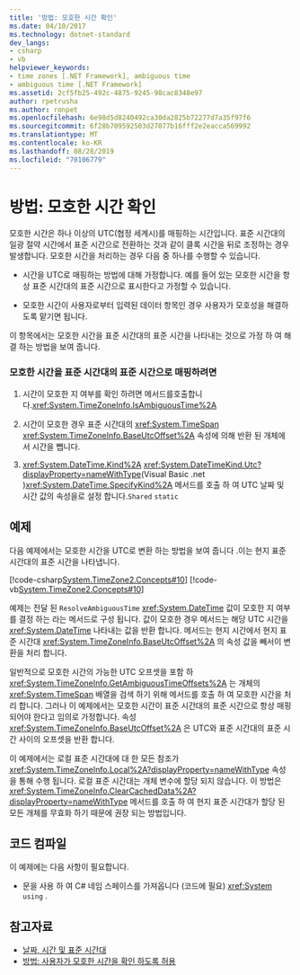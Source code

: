 ```yaml
---
title: '방법: 모호한 시간 확인'
ms.date: 04/10/2017
ms.technology: dotnet-standard
dev_langs:
- csharp
- vb
helpviewer_keywords:
- time zones [.NET Framework], ambiguous time
- ambiguous time [.NET Framework]
ms.assetid: 2cf5fb25-492c-4875-9245-98cac8348e97
author: rpetrusha
ms.author: ronpet
ms.openlocfilehash: 6e98d5d8240492ca30da2825b72277d7a35f97f6
ms.sourcegitcommit: 6f28b709592503d27077b16fff2e2eacca569992
ms.translationtype: MT
ms.contentlocale: ko-KR
ms.lasthandoff: 08/28/2019
ms.locfileid: "70106779"
---
```

# <a name="how-to-resolve-ambiguous-times"></a>방법: 모호한 시간 확인

모호한 시간은 하나 이상의 UTC(협정 세계시)를 매핑하는 시간입니다. 표준 시간대의 일광 절약 시간에서 표준 시간으로 전환하는 것과 같이 클록 시간을 뒤로 조정하는 경우 발생합니다. 모호한 시간을 처리하는 경우 다음 중 하나를 수행할 수 있습니다.

- 시간을 UTC로 매핑하는 방법에 대해 가정합니다. 예를 들어 있는 모호한 시간을 항상 표준 시간대의 표준 시간으로 표시한다고 가정할 수 있습니다.

- 모호한 시간이 사용자로부터 입력된 데이터 항목인 경우 사용자가 모호성을 해결하도록 맡기면 됩니다.

이 항목에서는 모호한 시간을 표준 시간대의 표준 시간을 나타내는 것으로 가정 하 여 해결 하는 방법을 보여 줍니다.

### <a name="to-map-an-ambiguous-time-to-a-time-zones-standard-time"></a>모호한 시간을 표준 시간대의 표준 시간으로 매핑하려면

1. 시간이 모호한 지 여부를 확인 하려면 메서드를호출합니다.<xref:System.TimeZoneInfo.IsAmbiguousTime%2A>

2. 시간이 모호한 경우 표준 시간대의 <xref:System.TimeSpan> <xref:System.TimeZoneInfo.BaseUtcOffset%2A> 속성에 의해 반환 된 개체에서 시간을 뺍니다.

3. <xref:System.DateTime.Kind%2A> <xref:System.DateTimeKind.Utc?displayProperty=nameWithType>(Visual Basic .net )<xref:System.DateTime.SpecifyKind%2A> 메서드를 호출 하 여 UTC 날짜 및 시간 값의 속성을로 설정 합니다.`Shared` `static`

## <a name="example"></a>예제

다음 예제에서는 모호한 시간을 UTC로 변환 하는 방법을 보여 줍니다 .이는 현지 표준 시간대의 표준 시간을 나타냅니다.

[!code-csharp[System.TimeZone2.Concepts#10](../../../samples/snippets/csharp/VS_Snippets_CLR_System/system.TimeZone2.Concepts/CS/TimeZone2Concepts.cs#10)]
[!code-vb[System.TimeZone2.Concepts#10](../../../samples/snippets/visualbasic/VS_Snippets_CLR_System/system.TimeZone2.Concepts/VB/TimeZone2Concepts.vb#10)]

예제는 전달 된 `ResolveAmbiguousTime` <xref:System.DateTime> 값이 모호한 지 여부를 결정 하는 라는 메서드로 구성 됩니다. 값이 모호한 경우 메서드는 해당 UTC 시간을 <xref:System.DateTime> 나타내는 값을 반환 합니다. 메서드는 현지 시간에서 현지 표준 시간대 <xref:System.TimeZoneInfo.BaseUtcOffset%2A> 의 속성 값을 빼서이 변환을 처리 합니다.

일반적으로 모호한 시간의 가능한 UTC 오프셋을 포함 하 <xref:System.TimeZoneInfo.GetAmbiguousTimeOffsets%2A> 는 개체의 <xref:System.TimeSpan> 배열을 검색 하기 위해 메서드를 호출 하 여 모호한 시간을 처리 합니다. 그러나 이 예제에서는 모호한 시간이 표준 시간대의 표준 시간으로 항상 매핑되어야 한다고 임의로 가정합니다. 속성 <xref:System.TimeZoneInfo.BaseUtcOffset%2A> 은 UTC와 표준 시간대의 표준 시간 사이의 오프셋을 반환 합니다.

이 예제에서는 로컬 표준 시간대에 대 한 모든 참조가 <xref:System.TimeZoneInfo.Local%2A?displayProperty=nameWithType> 속성을 통해 수행 됩니다. 로컬 표준 시간대는 개체 변수에 할당 되지 않습니다. 이 방법은 <xref:System.TimeZoneInfo.ClearCachedData%2A?displayProperty=nameWithType> 메서드를 호출 하 여 현지 표준 시간대가 할당 된 모든 개체를 무효화 하기 때문에 권장 되는 방법입니다.

## <a name="compiling-the-code"></a>코드 컴파일

이 예제에는 다음 사항이 필요합니다.

- 문을 사용 하 여 C# 네임 스페이스를 가져옵니다 (코드에 필요) <xref:System> `using` .

## <a name="see-also"></a>참고자료

- [날짜, 시간 및 표준 시간대](../../../docs/standard/datetime/index.md)
- [방법: 사용자가 모호한 시간을 확인 하도록 허용](../../../docs/standard/datetime/let-users-resolve-ambiguous-times.md)
